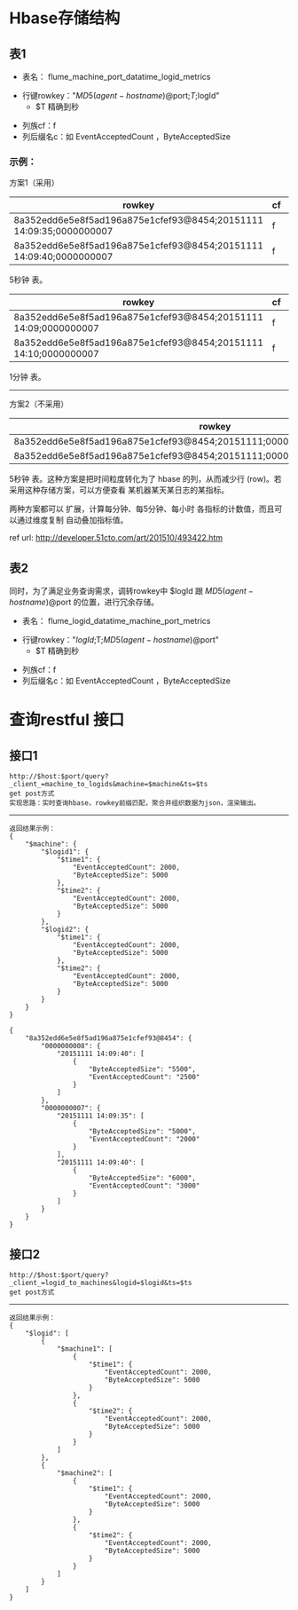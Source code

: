 # Hbase存储结构

## 表1
+ 表名： flume_machine_port_datatime_logid_metrics
- 行键rowkey："$MD5(agent-hostname)@$port;$T;$logId"
	+ $T 精确到秒
+ 列族cf：f
+ 列后缀名c：如 EventAcceptedCount ，ByteAcceptedSize

### 示例：
方案1（采用）

rowkey | cf | c(v) | c(v)
------|-----|-----|-----
8a352edd6e5e8f5ad196a875e1cfef93@8454;20151111 14:09:35;0000000007 | f | EventAcceptedCount(2000) | ByteAcceptedSize(5000)
8a352edd6e5e8f5ad196a875e1cfef93@8454;20151111 14:09:40;0000000007 | f | EventAcceptedCount(3000) | ByteAcceptedSize(6000)
5秒钟 表。

rowkey | cf | c(v) | c(v)
------|-----|-----|-----
8a352edd6e5e8f5ad196a875e1cfef93@8454;20151111 14:09;0000000007 | f | EventAcceptedCount(2000) | ByteAcceptedSize(5000)
8a352edd6e5e8f5ad196a875e1cfef93@8454;20151111 14:10;0000000007 | f | EventAcceptedCount(3000) | ByteAcceptedSize(6000)
1分钟 表。


----------
方案2（不采用）



rowkey | cf | c(v) | c(v)
------|-----|-----|-----
8a352edd6e5e8f5ad196a875e1cfef93@8454;20151111;0000000007_EventAcceptedCount | f | 14:09:35(2000) | 14:09:40(5000)
8a352edd6e5e8f5ad196a875e1cfef93@8454;20151111;0000000007_ByteAcceptedSize | f | 14:09:35(3000) | 14:09:40(6000)
5秒钟 表。这种方案是把时间粒度转化为了 hbase 的列，从而减少行 (row)。若采用这种存储方案，可以方便查看 某机器某天某日志的某指标。

两种方案都可以 扩展，计算每分钟、每5分钟、每小时 各指标的计数值，而且可以通过维度复制 自动叠加指标值。

ref url: http://developer.51cto.com/art/201510/493422.htm

## 表2
同时，为了满足业务查询需求，调转rowkey中 $logId 跟 $MD5(agent-hostname)@$port 的位置，进行冗余存储。

+ 表名： flume_logid_datatime_machine_port_metrics
- 行键rowkey："$logId;$T;$MD5(agent-hostname)@$port"
	+ $T 精确到秒
+ 列族cf：f
+ 列后缀名c：如 EventAcceptedCount ，ByteAcceptedSize





# 查询restful 接口

## 接口1

	http://$host:$port/query?_client_=machine_to_logids&machine=$machine&ts=$ts
	get post方式
	实现思路：实时查询hbase，rowkey前缀匹配，聚合并组织数据为json，渲染输出。
	
---------------------------------------

	返回结果示例：
	{
	    "$machine": {
	        "$logid1": {
	            "$time1": {
	                "EventAcceptedCount": 2000,
	                "ByteAcceptedSize": 5000
	            },
	            "$time2": {
	                "EventAcceptedCount": 2000,
	                "ByteAcceptedSize": 5000
	            }
	        },
	        "$logid2": {
	            "$time1": {
	                "EventAcceptedCount": 2000,
	                "ByteAcceptedSize": 5000
	            },
	            "$time2": {
	                "EventAcceptedCount": 2000,
	                "ByteAcceptedSize": 5000
	            }
	        }
	    }
	}
	
	{
	    "8a352edd6e5e8f5ad196a875e1cfef93@8454": {
	        "0000000008": {
	            "20151111 14:09:40": [
	                {
	                    "ByteAcceptedSize": "5500",
	                    "EventAcceptedCount": "2500"
	                }
	            ]
	        },
	        "0000000007": {
	            "20151111 14:09:35": [
	                {
	                    "ByteAcceptedSize": "5000",
	                    "EventAcceptedCount": "2000"
	                }
	            ],
	            "20151111 14:09:40": [
	                {
	                    "ByteAcceptedSize": "6000",
	                    "EventAcceptedCount": "3000"
	                }
	            ]
	        }
	    }
	}



## 接口2

	http://$host:$port/query?_client_=logid_to_machines&logid=$logid&ts=$ts
	get post方式
---------------------------------------

	返回结果示例：
	{
	    "$logid": [
	        {
	            "$machine1": [
	                {
	                    "$time1": {
	                        "EventAcceptedCount": 2000,
	                        "ByteAcceptedSize": 5000
	                    }
	                },
	                {
	                    "$time2": {
	                        "EventAcceptedCount": 2000,
	                        "ByteAcceptedSize": 5000
	                    }
	                }
	            ]
	        },
	        {
	            "$machine2": [
	                {
	                    "$time1": {
	                        "EventAcceptedCount": 2000,
	                        "ByteAcceptedSize": 5000
	                    }
	                },
	                {
	                    "$time2": {
	                        "EventAcceptedCount": 2000,
	                        "ByteAcceptedSize": 5000
	                    }
	                }
	            ]
	        }
	    ]
	}